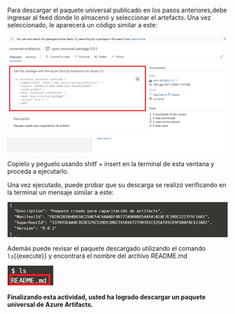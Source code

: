 Para descargar el paquete universal publicado en los pasos anteriores,debe ingresar al feed donde lo almacenó y seleccionar el artefacto. Una vez seleccionado, le aparecerá un código similar a este:

![descarga-paquete](./assets/descarga-paquete.png)

Copielo y péguelo usando shitf + insert en la terminal de esta ventana y proceda a ejecutarlo.

Una vez ejecutado, puede probar que su descarga se realizó verificando en la terminal un mensaje similar a este:

![descarga-exitosa](./assets/descarga-exitosa.png)

Además puede revisar el paquete descargado utilizando el comando `ls`{{execute}} y encontrará el nombre del archivo README.md

![paquete-descargado](./assets/paquete-descargado.png)

**Finalizando esta actividad, usted ha logrado descargar un paquete universal de Azure Artifacts.**
